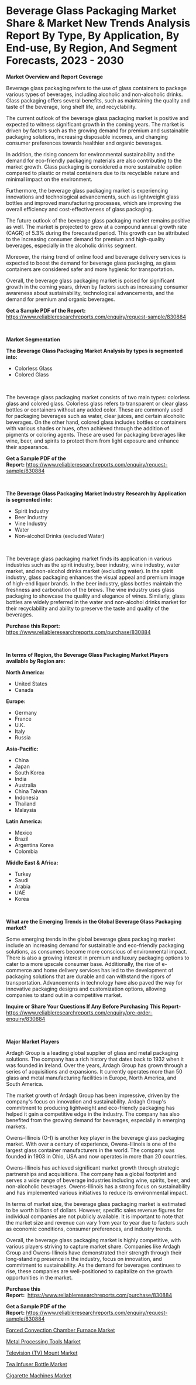 <p><h1>Beverage Glass Packaging Market Share & Market New Trends Analysis Report By Type, By Application, By End-use, By Region, And Segment Forecasts, 2023 - 2030</h1></p><p><strong>Market Overview and Report Coverage</strong></p>
<p><p>Beverage glass packaging refers to the use of glass containers to package various types of beverages, including alcoholic and non-alcoholic drinks. Glass packaging offers several benefits, such as maintaining the quality and taste of the beverage, long shelf life, and recyclability.</p><p>The current outlook of the beverage glass packaging market is positive and expected to witness significant growth in the coming years. The market is driven by factors such as the growing demand for premium and sustainable packaging solutions, increasing disposable incomes, and changing consumer preferences towards healthier and organic beverages.</p><p>In addition, the rising concern for environmental sustainability and the demand for eco-friendly packaging materials are also contributing to the market growth. Glass packaging is considered a more sustainable option compared to plastic or metal containers due to its recyclable nature and minimal impact on the environment.</p><p>Furthermore, the beverage glass packaging market is experiencing innovations and technological advancements, such as lightweight glass bottles and improved manufacturing processes, which are improving the overall efficiency and cost-effectiveness of glass packaging.</p><p>The future outlook of the beverage glass packaging market remains positive as well. The market is projected to grow at a compound annual growth rate (CAGR) of 5.3% during the forecasted period. This growth can be attributed to the increasing consumer demand for premium and high-quality beverages, especially in the alcoholic drinks segment.</p><p>Moreover, the rising trend of online food and beverage delivery services is expected to boost the demand for beverage glass packaging, as glass containers are considered safer and more hygienic for transportation.</p><p>Overall, the beverage glass packaging market is poised for significant growth in the coming years, driven by factors such as increasing consumer awareness about sustainability, technological advancements, and the demand for premium and organic beverages.</p></p>
<p><strong>Get a Sample PDF of the Report:</strong> <a href="https://www.reliableresearchreports.com/enquiry/request-sample/830884">https://www.reliableresearchreports.com/enquiry/request-sample/830884</a></p>
<p>&nbsp;</p>
<p><strong>Market Segmentation</strong></p>
<p><strong>The Beverage Glass Packaging Market Analysis by types is segmented into:</strong></p>
<p><ul><li>Colorless Glass</li><li>Colored Glass</li></ul></p>
<p>&nbsp;</p>
<p><p>The beverage glass packaging market consists of two main types: colorless glass and colored glass. Colorless glass refers to transparent or clear glass bottles or containers without any added color. These are commonly used for packaging beverages such as water, clear juices, and certain alcoholic beverages. On the other hand, colored glass includes bottles or containers with various shades or hues, often achieved through the addition of pigments or coloring agents. These are used for packaging beverages like wine, beer, and spirits to protect them from light exposure and enhance their appearance.</p></p>
<p><strong>Get a Sample PDF of the Report:</strong>&nbsp;<a href="https://www.reliableresearchreports.com/enquiry/request-sample/830884">https://www.reliableresearchreports.com/enquiry/request-sample/830884</a></p>
<p>&nbsp;</p>
<p><strong>The Beverage Glass Packaging Market Industry Research by Application is segmented into:</strong></p>
<p><ul><li>Spirit Industry</li><li>Beer Industry</li><li>Vine Industry</li><li>Water</li><li>Non-alcohol Drinks (excluded Water)</li></ul></p>
<p>&nbsp;</p>
<p><p>The beverage glass packaging market finds its application in various industries such as the spirit industry, beer industry, wine industry, water market, and non-alcohol drinks market (excluding water). In the spirit industry, glass packaging enhances the visual appeal and premium image of high-end liquor brands. In the beer industry, glass bottles maintain the freshness and carbonation of the brews. The vine industry uses glass packaging to showcase the quality and elegance of wines. Similarly, glass bottles are widely preferred in the water and non-alcohol drinks market for their recyclability and ability to preserve the taste and quality of the beverages.</p></p>
<p><strong>Purchase this Report:</strong>&nbsp; <a href="https://www.reliableresearchreports.com/purchase/830884">https://www.reliableresearchreports.com/purchase/830884</a></p>
<p>&nbsp;</p>
<p><strong>In terms of Region, the Beverage Glass Packaging Market Players available by Region are:</strong></p>
<p>
    <p> <strong> North America: </strong>
        <ul>
            <li>United States</li>
            <li>Canada</li>
        </ul>
        </p> 
    <p> <strong> Europe: </strong>
        <ul>
            <li>Germany</li>
            <li>France</li>
            <li>U.K.</li>
            <li>Italy</li>
            <li>Russia</li>
        </ul>
        </p> 
    <p> <strong> Asia-Pacific: </strong>
        <ul>
            <li>China</li>
            <li>Japan</li>
            <li>South Korea</li>
            <li>India</li>
            <li>Australia</li>
            <li>China Taiwan</li>
            <li>Indonesia</li>
            <li>Thailand</li>
            <li>Malaysia</li>
        </ul>
        </p> 
    <p> <strong> Latin America: </strong>
        <ul>
            <li>Mexico</li>
            <li>Brazil</li>
            <li>Argentina Korea</li>
            <li>Colombia</li>
        </ul>
        </p> 
    <p> <strong> Middle East & Africa: </strong>
        <ul>
            <li>Turkey</li>
            <li>Saudi</li>
            <li>Arabia</li>
            <li>UAE</li>
            <li>Korea</li>
        </ul>
    </p>
    </p>
<p>&nbsp;</p>
<p><strong>What are the Emerging Trends in the Global Beverage Glass Packaging market?</strong></p>
<p><p>Some emerging trends in the global beverage glass packaging market include an increasing demand for sustainable and eco-friendly packaging solutions, as consumers become more conscious of environmental impact. There is also a growing interest in premium and luxury packaging options to cater to a more upscale consumer base. Additionally, the rise of e-commerce and home delivery services has led to the development of packaging solutions that are durable and can withstand the rigors of transportation. Advancements in technology have also paved the way for innovative packaging designs and customization options, allowing companies to stand out in a competitive market.</p></p>
<p><strong>Inquire or Share Your Questions If Any Before Purchasing This Report</strong>- <a href="https://www.reliableresearchreports.com/enquiry/pre-order-enquiry/830884">https://www.reliableresearchreports.com/enquiry/pre-order-enquiry/830884</a></p>
<p>&nbsp;</p>
<p><strong>Major Market Players</strong></p>
<p><p>Ardagh Group is a leading global supplier of glass and metal packaging solutions. The company has a rich history that dates back to 1932 when it was founded in Ireland. Over the years, Ardagh Group has grown through a series of acquisitions and expansions. It currently operates more than 50 glass and metal manufacturing facilities in Europe, North America, and South America.</p><p>The market growth of Ardagh Group has been impressive, driven by the company's focus on innovation and sustainability. Ardagh Group's commitment to producing lightweight and eco-friendly packaging has helped it gain a competitive edge in the industry. The company has also benefited from the growing demand for beverages, especially in emerging markets.</p><p>Owens-Illinois (O-I) is another key player in the beverage glass packaging market. With over a century of experience, Owens-Illinois is one of the largest glass container manufacturers in the world. The company was founded in 1903 in Ohio, USA and now operates in more than 20 countries.</p><p>Owens-Illinois has achieved significant market growth through strategic partnerships and acquisitions. The company has a global footprint and serves a wide range of beverage industries including wine, spirits, beer, and non-alcoholic beverages. Owens-Illinois has a strong focus on sustainability and has implemented various initiatives to reduce its environmental impact.</p><p>In terms of market size, the beverage glass packaging market is estimated to be worth billions of dollars. However, specific sales revenue figures for individual companies are not publicly available. It is important to note that the market size and revenue can vary from year to year due to factors such as economic conditions, consumer preferences, and industry trends.</p><p>Overall, the beverage glass packaging market is highly competitive, with various players striving to capture market share. Companies like Ardagh Group and Owens-Illinois have demonstrated their strength through their long-standing presence in the industry, focus on innovation, and commitment to sustainability. As the demand for beverages continues to rise, these companies are well-positioned to capitalize on the growth opportunities in the market.</p></p>
<p><strong>Purchase this Report:</strong>&nbsp;&nbsp;<a href="https://www.reliableresearchreports.com/purchase/830884">https://www.reliableresearchreports.com/purchase/830884</a></p>
<p></p>
<p><strong>Get a Sample PDF of the Report:</strong>&nbsp;<a href="https://www.reliableresearchreports.com/enquiry/request-sample/830884">https://www.reliableresearchreports.com/enquiry/request-sample/830884</a></p>
<p><p><a href="https://www.linkedin.com/pulse/forced-convection-chamber-furnace-market-size-share-global/">Forced Convection Chamber Furnace Market</a></p><p><a href="https://www.linkedin.com/pulse/metal-processing-tools-market-research-report-provides/">Metal Processing Tools Market</a></p><p><a href="https://medium.com/@caylawisoky8698/television-tv-mount-market-trends-forecast-and-competitive-analysis-to-2030-eab0f1bbb67b">Television (TV) Mount Market</a></p><p><a href="https://medium.com/@abbieparker1964/tea-infuser-bottle-market-furnishes-information-on-market-share-market-trends-and-market-growth-837c4c8a9ca4">Tea Infuser Bottle Market</a></p><p><a href="https://www.linkedin.com/pulse/cigarette-machines-market-size-share-global-analysis-report/">Cigarette Machines Market</a></p></p>